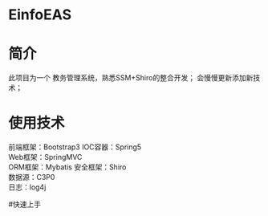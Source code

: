 # EinfoEAS
# 简介
此项目为一个 教务管理系统，熟悉SSM+Shiro的整合开发； 会慢慢更新添加新技术；

# 使用技术
前端框架：Bootstrap3
IOC容器：Spring5   
Web框架：SpringMVC   
ORM框架：Mybatis
安全框架：Shiro   
数据源：C3P0   
日志：log4j

#快速上手
